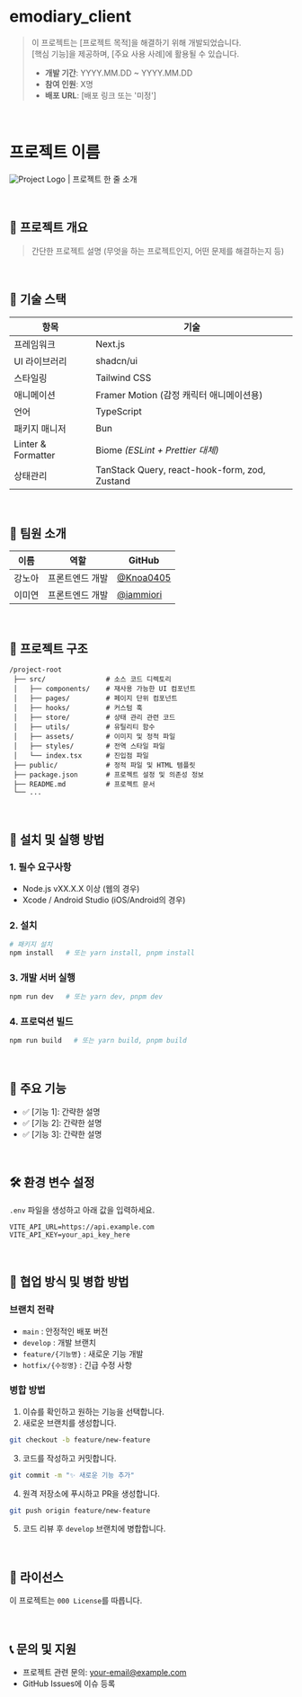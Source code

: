 # emodiary_client

> 이 프로젝트는 [프로젝트 목적]을 해결하기 위해 개발되었습니다.  
> [핵심 기능]을 제공하며, [주요 사용 사례]에 활용될 수 있습니다.
>
> - **개발 기간**: YYYY.MM.DD ~ YYYY.MM.DD
> - **참여 인원**: X명
> - **배포 URL**: [배포 링크 또는 '미정']

<br>

# 프로젝트 이름

![Project Logo](https://your-logo-url.com/logo.png) | 프로젝트 한 줄 소개

<br>

## 📌 프로젝트 개요

> 간단한 프로젝트 설명 (무엇을 하는 프로젝트인지, 어떤 문제를 해결하는지 등)

<br>

## 🚀 기술 스택

| 항목               | 기술                                          |
| ------------------ | --------------------------------------------- |
| 프레임워크         | Next.js                                       |
| UI 라이브러리      | shadcn/ui                                     |
| 스타일링           | Tailwind CSS                                  |
| 애니메이션         | Framer Motion (감정 캐릭터 애니메이션용)      |
| 언어               | TypeScript                                    |
| 패키지 매니저      | Bun                                           |
| Linter & Formatter | Biome _(ESLint + Prettier 대체)_              |
| 상태관리           | TanStack Query, react-hook-form, zod, Zustand |

<br>

## 👥 팀원 소개

| 이름   | 역할            | GitHub                           |
| ------ | --------------- | -------------------------------- |
| 강노아 | 프론트엔드 개발 | [@Knoa0405](https://github.com/Knoa0405) |
| 이미연 | 프론트엔드 개발     | [@iammiori](https://github.com/iammiori) |

<br>

## 📂 프로젝트 구조

```plaintext
/project-root
 ├── src/               # 소스 코드 디렉토리
 │   ├── components/    # 재사용 가능한 UI 컴포넌트
 │   ├── pages/         # 페이지 단위 컴포넌트
 │   ├── hooks/         # 커스텀 훅
 │   ├── store/         # 상태 관리 관련 코드
 │   ├── utils/         # 유틸리티 함수
 │   ├── assets/        # 이미지 및 정적 파일
 │   ├── styles/        # 전역 스타일 파일
 │   └── index.tsx      # 진입점 파일
 ├── public/            # 정적 파일 및 HTML 템플릿
 ├── package.json       # 프로젝트 설정 및 의존성 정보
 ├── README.md          # 프로젝트 문서
 └── ...
```

<br>

## 🔧 설치 및 실행 방법

### 1. 필수 요구사항

- Node.js vXX.X.X 이상 (웹의 경우)
- Xcode / Android Studio (iOS/Android의 경우)

### 2. 설치

```sh
# 패키지 설치
npm install   # 또는 yarn install, pnpm install
```

### 3. 개발 서버 실행

```sh
npm run dev   # 또는 yarn dev, pnpm dev
```

### 4. 프로덕션 빌드

```sh
npm run build   # 또는 yarn build, pnpm build
```

<br>

## 🌟 주요 기능

- ✅ [기능 1]: 간략한 설명
- ✅ [기능 2]: 간략한 설명
- ✅ [기능 3]: 간략한 설명

<br>

## 🛠️ 환경 변수 설정

`.env` 파일을 생성하고 아래 값을 입력하세요.

```
VITE_API_URL=https://api.example.com
VITE_API_KEY=your_api_key_here
```

<br>

## 🤝 협업 방식 및 병합 방법

### 브랜치 전략

- `main` : 안정적인 배포 버전
- `develop` : 개발 브랜치
- `feature/{기능명}` : 새로운 기능 개발
- `hotfix/{수정명}` : 긴급 수정 사항

### 병합 방법

1. 이슈를 확인하고 원하는 기능을 선택합니다.
2. 새로운 브랜치를 생성합니다.

```sh
git checkout -b feature/new-feature
```

3. 코드를 작성하고 커밋합니다.

```sh
git commit -m "✨ 새로운 기능 추가"
```

4. 원격 저장소에 푸시하고 PR을 생성합니다.

```sh
git push origin feature/new-feature
```

5. 코드 리뷰 후 `develop` 브랜치에 병합합니다.

<br>

## 📝 라이선스

이 프로젝트는 `000 License`를 따릅니다.

<br>

## 📞 문의 및 지원

- 프로젝트 관련 문의: [your-email@example.com](mailto:your-email@example.com)
- GitHub Issues에 이슈 등록
